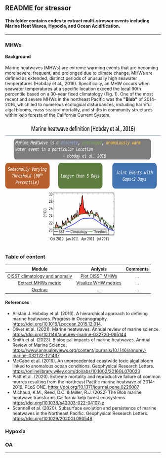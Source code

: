 ## README for stressor

#### This folder contains codes to extract multi-stressor events including Marine Heat Waves, Hypoxia, and Ocean Acidification.  

---

### MHWs
#### Background
Marine heatwaves (MHWs) are extreme warming events that are becoming more severe, frequent, and prolonged due to climate change. MHWs are defined as extended, distinct periods of unusually high seawater temperatures (Hobday et al., 2016). Specifically, an MHW occurs when seawater temperatures at a specific location exceed the local 90th percentile based on a 30-year fixed climatology (Fig. 1).
One of the most recent and severe MHWs in the northeast Pacific was the **"Blob"** of 2014–2016, which led to numerous ecological disturbances, including harmful algal blooms, mass seabird mortality, and shifts in community structures within kelp forests of the California Current System.

<p align="center">
  <img src="https://github.com/Zhu-Yifan/LO_user/blob/master/extract/stressor/Figure/MHW_defination.png" alt="Figure 1. MHWs definition" width="650" height="400">
</p>

### Table of content
| Module |      Anlysis      |    Comments                                |                                                                          
|:-----------------:|:-----------------------------------------------:|:----------------------------------------------------------------------------------------------------------------:|
|[ OISST climatology and anomaly](https://github.com/Zhu-Yifan/LO_user/blob/master/extract/stressor/MHW/mhw_utilities.py)| [Plot OISST MHWs](https://github.com/Zhu-Yifan/LO_user/blob/master/extract/stressor/MHW/heatwave_times_series.py)               |  ...    |  
|[Extract MHWs metric](https://github.com/Zhu-Yifan/LO_user/blob/master/extract/stressor/MHW/marineHeatWaves.py)|           [Visulize WHW metrics](https://github.com/Zhu-Yifan/LO_user/blob/master/extract/stressor/MHW/mhw_stats.ipynb)                         | ... |             
| [Ocetrac](https://ocetrac.readthedocs.io/en/latest/index.html) |  ... | ...|                       

#### References
- Alistair J. Hobday et al. (2016). A hierarchical approach to defining marine heatwaves. Progress in Oceanography. https://doi.org/10.1016/j.pocean.2015.12.014.
- Oliver et al. (2021). Marine heatwaves. Annual review of marine science. https://doi.org/10.1146/annurev-marine-032720-095144
- Smith et al. (2023). Biological impacts of marine heatwaves. Annual Review of Marine Science. https://www.annualreviews.org/content/journals/10.1146/annurev-marine-032122-121437
- McCabe et al. (2016). An unprecedented coastwide toxic algal bloom linked to anomalous ocean conditions. Geophysical Research Letters. https://onlinelibrary.wiley.com/doi/abs/10.1002/2016GL070023
- Piatt et al. (2020). Extreme mortality and reproductive failure of common murres resulting from the northeast Pacific marine heatwave of 2014-2016. PLoS ONE. https://doi.org/10.1371/journal.pone.0226087
- Michaud, K.M., Reed, D.C. & Miller, R.J. (2022) The Blob marine heatwave transforms California kelp forest ecosystems. https://doi.org/10.1038/s42003-022-04107-z
- Scannell et al. (2020). Subsurface evolution and persistence of marine heatwaves in the Northeast Pacific. Geophysical Research Letters. https://doi.org/10.1029/2020GL090548

### Hypoxia

### OA

---

